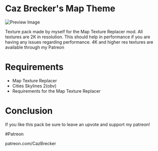 
# Caz Brecker's Map Theme

![Preview Image](https://github.com/pranubaita/Caz-Brecker-s-Map-Theme/blob/main/icon.png?raw=true)

Texture pack made by myself for the Map Texture Replacer mod.
All textures are 2K in resolution. This should help in performance if you are having any issues regarding performance.
4K and higher res textures are available through my Patreon


# Requirements
- Map Texture Replacer
- Cities Skylines 2(obv)
- Requirements for the Map Texture Replacer

# Conclusion

If you like this pack be sure to leave an upvote and support my patreon!

#Patreon

patreon.com/CazBrecker

